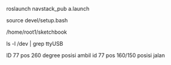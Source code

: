 roslaunch navstack_pub a.launch

source devel/setup.bash


/home/root1/sketchbook

ls -l /dev | grep ttyUSB

ID 77 pos 260 degree posisi ambil
id 77 pos 160/150 posisi jalan